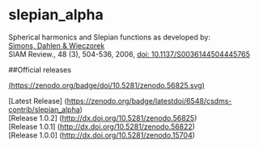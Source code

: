 # slepian_alpha
Spherical harmonics and Slepian functions as developed by:<br>
<a href="http://geoweb.princeton.edu/people/simons/Simons+2006-SIAM.html">Simons, Dahlen &amp; Wieczorek</a><br>
SIAM Review., 48 (3), 504-536, 2006, <a href="http://dx.doi.org/10.1137/S0036144504445765">doi: 10.1137/S0036144504445765</a><br>

##Official releases


[(https://zenodo.org/badge/doi/10.5281/zenodo.56825.svg)](http://dx.doi.org/10.5281/zenodo.56825)

[Latest Release] (https://zenodo.org/badge/latestdoi/6548/csdms-contrib/slepian_alpha)<br>
[Release 1.0.2] (http://dx.doi.org/10.5281/zenodo.56825)<br>
[Release 1.0.1] (http://dx.doi.org/10.5281/zenodo.56822)<br>
[Release 1.0.0] (http://dx.doi.org/10.5281/zenodo.15704)<br>
